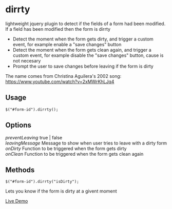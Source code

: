 dirrty
===========

lightweight jquery plugin to detect if the fields of a form had been modified.   
If a field has been modified then the form is dirrty  

- Detect the moment when the form gets dirty, and trigger a custom event, for example enable a "save changes" button
- Detect the moment when the form gets clean again, and trigger a custom event, for example disable the "save changes" button, cause is not necesary
- Prompt the user to save changes before leaving if the form is dirty

The name comes from Christina Aguilera's 2002 song:
https://www.youtube.com/watch?v=2xMWrKhLJq4


Usage
--------
`$("#form-id").dirrty();`

Options
--------

*preventLeaving* true | false  
*leavingMessage*  Message to show when user tries to leave with a dirty form  
*onDirty* Function to be triggered when the form gets dirty  
*onClean* Function to be triggered when the form gets clean again  

Methods
---------

`$("#form-id").dirrty("isDirty");`

Lets you know if the form is dirty at a givent moment

[Live Demo](http://rubentd.com/dirrty)
